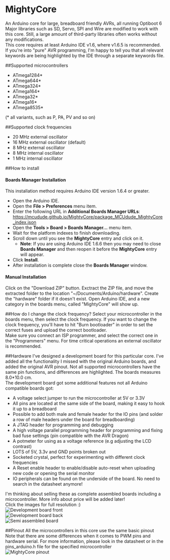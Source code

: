 # MightyCore
An Arduino core for large, breadboard friendly AVRs, all running Optiboot 6 <br/>
Major libraries such as SD, Servo, SPI and Wire are modified to work with this core. Still, a large amount of third-party libraries often works without any modifications. <br/>
This core requires at least Arduino IDE v1.6, where v1.6.5 is recommended.<br/>
If you're into "pure" AVR programming, I'm happy to tell you that all relevant keywords are being highlighted by the IDE through a separate keywords file.

##Supported microcontrollers
* ATmega1284*
* ATmega644*
* ATmega324*
* ATmega164*
* ATmega32*
* ATmega16*
* ATmega8535*

(* all variants, such as P, PA, PV and so on)


##Supported clock frequencies
* 20 MHz external oscillator
* 16 MHz external oscillator (default)
* 8 MHz external oscillator
* 8 MHz internal oscillator
* 1 MHz internal oscillator 

##How to install
#### Boards Manager Installation
This installation method requires Arduino IDE version 1.6.4 or greater.
* Open the Arduino IDE.
* Open the **File > Preferences** menu item.
* Enter the following URL in **Additional Boards Manager URLs**: https://mcudude.github.io/MightyCore/package_MCUdude_MightyCore_index.json
* Open the **Tools > Board > Boards Manager...** menu item.
* Wait for the platform indexes to finish downloading.
* Scroll down until you see the **MightyCore** entry and click on it.
  * **Note**: If you are using Arduino IDE 1.6.6 then you may need to close **Boards Manager** and then reopen it before the **MightyCore** entry will appear.
* Click **Install**.
* After installation is complete close the **Boards Manager** window.

#### Manual Installation
Click on the "Download ZIP" button. Exctract the ZIP file, and move the extracted folder to the location "~/Documents/Arduino/hardware". Create the "hardware" folder if it doesn't exist.
Open Arduino IDE, and a new category in the boards menu, called "MightyCore" will show up.

##How do I change the clock frequency?
Select your microcontroller in the boards menu, then select the clock frequency. If you want to change the clock frequency, you'll have to hit "Burn bootloader" in order to set the correct fuses and upload the correct bootloader. <br/>
Make sure you connect an ISP programmer, and select the correct one in the "Programmers" menu. For time critical operations an external oscillator is recommended.

##Hardware
I've designed a development board for this particular core. I've added all the functionality I missed with the original Arduino boards, and added the original AVR pinout. 
Not all supported microcontrollers have the same pin functions, and differences are highlighted. The boards measures 8.0*10.0 cm.<br/>
The development board got some additional features not all Arduino compatible boards got:
* A voltage select jumper to run the microcontroller at 5V or 3.3V
* All pins are located at the same side of the board, making it easy to hook it up to a breadboard
* Possible to add both male and female header for the IO pins (and solder a row of male headers under the board for breadboarding)
* A JTAG header for programming and debugging
* A high voltage parallel programming header for programming and fixing bad fuse settings (pin compatible with the AVR Dragon)
* A potmeter for using as a voltage reference (e.g adjusting the LCD contrast)
* LOTS of 5V, 3.3v and GND points broken out
* Socketed crystal, perfect for experimenting with different clock frequencies
* A Reset enable header to enable/disable auto-reset when uploading new code or opening the serial monitor <br/>
* IO peripherals can be found on the underside of the board. No need to search in the datasheet anymore!

I'm thinking about selling these as complete assembled boards including a microcontroller. More info about price will be added later!<br/>
Click the images for full resolution :) <br/>
![Development board front](http://i.imgur.com/zovyQUy.jpg)
<br/>
![Development board back](http://i.imgur.com/cWmPBWh.jpg)
<br/>
![Semi assembled board](http://i.imgur.com/CEDMgzg.jpg)

##Pinout
All the microcontrollers in this core use the same basic pinout
Note that there are some differences when it comes to PWM pins and hardware serial. For more information, please look in the datasheet or in the pins_arduino.h file for the specified microcontroller<br/>
![MightyCore pinout](http://i.imgur.com/VZHussQ.png "Basic pinout")
